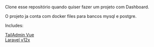Clone esse repositório quando quiser fazer um projeto com Dashboard.

O projeto ja conta com docker files para bancos mysql e postgre.

Includes:

[TailAdmin Vue](https://github.com/TailAdmin/vue-tailwind-admin-dashboard)
<br>
[Laravel v12x](https://laravel.com/docs/12.x)